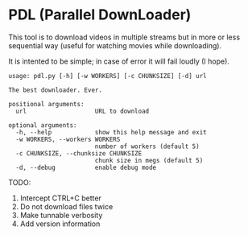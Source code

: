 PDL (Parallel DownLoader)
=========================

This tool is to download videos in multiple streams
but in more or less sequential way (useful for watching
movies while downloading).

It is intented to be simple; in case of error it will
fail loudly (I hope).


~~~
usage: pdl.py [-h] [-w WORKERS] [-c CHUNKSIZE] [-d] url

The best downloader. Ever.

positional arguments:
  url                   URL to download

optional arguments:
  -h, --help            show this help message and exit
  -w WORKERS, --workers WORKERS
                        number of workers (default 5)
  -c CHUNKSIZE, --chunksize CHUNKSIZE
                        chunk size in megs (default 5)
  -d, --debug           enable debug mode
~~~

TODO:

1. Intercept CTRL+C better
1. Do not download files twice
1. Make tunnable verbosity
1. Add version information
